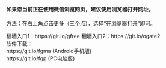 <h4>如果您当前正在使用微信浏览网页，建议使用浏览器打开网址。</h4>
<p>方法：在右上角点击更多（三个点），选择“在浏览器打开”即可。</p>
翻墙入口1：<a>https://git.io/gfree</a>
翻墙入口2：<a>https://git.io/ogate2</a>
<br>
软件下载：
<br><a>https://git.io/fgma</a> (Android手机版)
<br><a>https://git.io/fgp</a> (PC电脑版)
